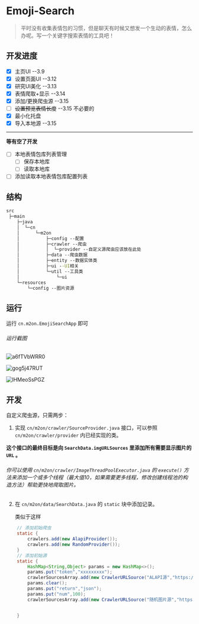 # Emoji-Search

> 平时没有收集表情包的习惯，但是聊天有时候又想发一个生动的表情，怎么办呢。写一个关键字搜索表情的工具吧！

## 开发进度

- [x] 主页UI --3.9
- [x] 设置页面UI --3.12
- [x] 研究UI美化 --3.13
- [x] 表情爬取+显示 --3.14
- [x] 添加/更换爬虫源 --3.15
- [ ] ~~设置预览表情长度~~ --3.15 不必要的
- [x] 最小化托盘
- [x] 导入本地源 --3.15

***

**等有空了开发**

- [ ] 本地表情包库列表管理 
  - [ ] 保存本地库
  - [ ] 读取本地库
- [ ] 添加读取本地表情包库配置列表

## 结构

```cmd
src
 ├─main
    ├─java
    │  └─cn
    │      └─m2on
    │          ├─config --配置
    │          ├─crawler --爬虫
    │          │  └─provider --自定义源爬虫应该放在此处
    │          ├─data --爬虫数据
    │          ├─entity --数据实体类
    │          ├─ui --UI相关
    │          └─util --工具类
    │              └─ui
    └─resources 
    	└─config --图片资源
```



## 运行

运行 `cn.m2on.EmojiSearchApp` 即可

###### 运行截图

![a6fTVbWRR0](C:\Users\Administrator\Documents\ShareX\Screenshots\2024-03\a6fTVbWRR0.png)

![gog5j47RUT](C:\Users\Administrator\Documents\ShareX\Screenshots\2024-03\gog5j47RUT.png)

![lHMeoSsPGZ](C:\Users\Administrator\Documents\ShareX\Screenshots\2024-03\lHMeoSsPGZ.png)

## 开发

自定义爬虫源，只需两步：

1.  实现 `cn/m2on/crawler/SourceProvider.java` 接口，可以参照 `cn/m2on/crawler/provider` 内已经实现的类。

   **这个接口的最终目标是向 `SearchData.imgURLSources` 里添加所有需要显示图片的 `URL` 。**

   ###### 你可以使用 `cn/m2on/crawler/ImageThreadPoolExecutor.java` 的 `execute()` 方法来添加一个或多个线程（最大值10，如果需要更多线程，修改创建线程池的构造方法）帮助更快地爬取图片。

2. 在 `cn/m2on/data/SearchData.java` 的 `static` 块中添加记录。

   类似于这样

```JAVA
	// 添加初始爬虫
    static {
        crawlers.add(new AlapiProvider());
        crawlers.add(new RandomProvider());
    }
    // 添加初始源
    static {
        HashMap<String,Object> params = new HashMap<>();
        params.put("token","xxxxxxxxx");
        crawlerSourcesArray.add(new CrawlerURLSource("ALAPI源","https://v2.alapi.cn/api/doutu", Method.GET,"keyword",params));
        params.clear();
        params.put("return","json");
        params.put("num",100);
        crawlerSourcesArray.add(new CrawlerURLSource("随机图片源","https://img.moehu.org/pic.php",Method.GET,"keyword",params));


    }
 	
```

